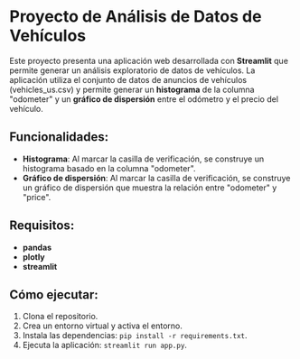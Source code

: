 # Proyecto de Análisis de Datos de Vehículos

Este proyecto presenta una aplicación web desarrollada con **Streamlit** que permite generar un análisis exploratorio de datos de vehículos. La aplicación utiliza el conjunto de datos de anuncios de vehículos (vehicles_us.csv) y permite generar un **histograma** de la columna "odometer" y un **gráfico de dispersión** entre el odómetro y el precio del vehículo.

## Funcionalidades:
- **Histograma**: Al marcar la casilla de verificación, se construye un histograma basado en la columna "odometer".
- **Gráfico de dispersión**: Al marcar la casilla de verificación, se construye un gráfico de dispersión que muestra la relación entre "odometer" y "price".

## Requisitos:
- **pandas**
- **plotly**
- **streamlit**

## Cómo ejecutar:
1. Clona el repositorio.
2. Crea un entorno virtual y activa el entorno.
3. Instala las dependencias: `pip install -r requirements.txt`.
4. Ejecuta la aplicación: `streamlit run app.py`.
